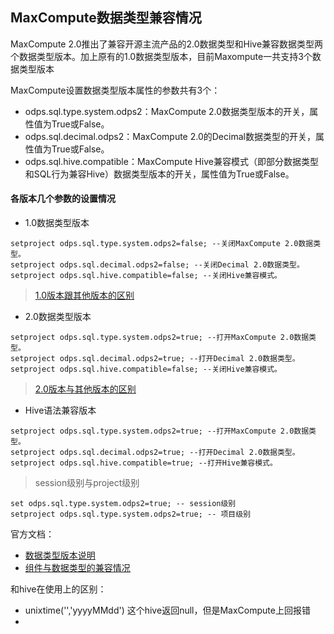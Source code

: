 ## MaxCompute数据类型兼容情况
MaxCompute 2.0推出了兼容开源主流产品的2.0数据类型和Hive兼容数据类型两个数据类型版本。加上原有的1.0数据类型版本，目前Maxompute一共支持3个数据类型版本

MaxCompute设置数据类型版本属性的参数共有3个：
- odps.sql.type.system.odps2：MaxCompute 2.0数据类型版本的开关，属性值为True或False。
- odps.sql.decimal.odps2：MaxCompute 2.0的Decimal数据类型的开关，属性值为True或False。
- odps.sql.hive.compatible：MaxCompute Hive兼容模式（即部分数据类型和SQL行为兼容Hive）数据类型版本的开关，属性值为True或False。

#### 各版本几个参数的设置情况
- 1.0数据类型版本
```
setproject odps.sql.type.system.odps2=false; --关闭MaxCompute 2.0数据类型。
setproject odps.sql.decimal.odps2=false; --关闭Decimal 2.0数据类型。
setproject odps.sql.hive.compatible=false; --关闭Hive兼容模式。
```
> [1.0版本跟其他版本的区别](https://help.aliyun.com/document_detail/159542.html?spm=a2c4g.11186623.6.638.5267134d2mQgTD#title-kl4-qiy-cm5)
- 2.0数据类型版本
```
setproject odps.sql.type.system.odps2=true; --打开MaxCompute 2.0数据类型。
setproject odps.sql.decimal.odps2=true; --打开Decimal 2.0数据类型。
setproject odps.sql.hive.compatible=false; --关闭Hive兼容模式。
```
> [2.0版本与其他版本的区别](https://help.aliyun.com/document_detail/159541.html?spm=a2c4g.11186623.2.21.1faf44f63pCPBq#title-68s-4kx-ea9)

- Hive语法兼容版本
```
setproject odps.sql.type.system.odps2=true; --打开MaxCompute 2.0数据类型。
setproject odps.sql.decimal.odps2=true; --打开Decimal 2.0数据类型。
setproject odps.sql.hive.compatible=true; --打开Hive兼容模式。
```

> session级别与project级别
```
set odps.sql.type.system.odps2=true; -- session级别
setproject odps.sql.type.system.odps2=true; -- 项目级别
```


官方文档：
- [数据类型版本说明](https://help.aliyun.com/document_detail/27821.html)
- [组件与数据类型的兼容情况](https://help.aliyun.com/document_detail/159538.html)


和hive在使用上的区别：
- unixtime('','yyyyMMdd') 这个hive返回null，但是MaxCompute上回报错
- 
